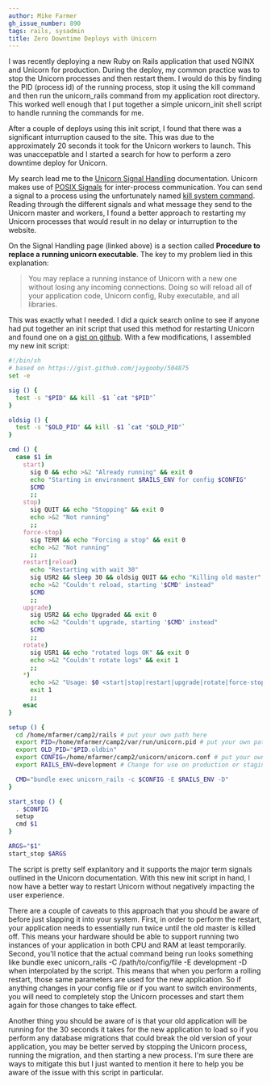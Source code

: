 ```yaml
---
author: Mike Farmer
gh_issue_number: 890
tags: rails, sysadmin
title: Zero Downtime Deploys with Unicorn
---
```




I was recently deploying a new Ruby on Rails application that used NGINX and Unicorn for production. During the deploy, my common practice was to stop the Unicorn processes and then restart them. I would do this by finding the PID (process id) of the running process, stop it using the kill command and then run the unicorn_rails command from my application root directory. This worked well enough that I put together a simple unicorn_init shell script to handle running the commands for me.

After a couple of deploys using this init script, I found that there was a significant inturruption caused to the site. This was due to the approximately 20 seconds it took for the Unicorn workers to launch. This was unaccepatble and I started a search for how to perform a zero downtime deploy for Unicorn.

My search lead me to the [Unicorn Signal Handling](http://unicorn.bogomips.org/SIGNALS.html) documentation. Unicorn makes use of [POSIX Signals](http://en.wikipedia.org/wiki/Unix_signal) for inter-process communication. You can send a signal to a process using the unfortunately named [kill system command](http://en.wikipedia.org/wiki/Kill_(command)). Reading through the different signals and what message they send to the Unicorn master and workers, I found a better approach to restarting my Unicorn processes that would result in no delay or inturruption to the website.

On the Signal Handling page (linked above) is a section called **Procedure to replace a running unicorn executable**. The key to my problem lied in this explanation:

> 
> 
> 
> You may replace a running instance of Unicorn with a new one without losing any incoming connections. Doing so will reload all of your application code, Unicorn config, Ruby executable, and all libraries.
> 
> 
> 

This was exactly what I needed. I did a quick search online to see if anyone had put together an init script that used this method for restarting Unicorn and found one on a [gist on github](https://gist.github.com/jaygooby/504875). With a few modifications, I assembled my new init script:

```bash
#!/bin/sh
# based on https://gist.github.com/jaygooby/504875
set -e

sig () {
  test -s "$PID" && kill -$1 `cat "$PID"`
}

oldsig () {
  test -s "$OLD_PID" && kill -$1 `cat "$OLD_PID"`
}

cmd () {
  case $1 in
    start)
      sig 0 && echo >&2 "Already running" && exit 0
      echo "Starting in environment $RAILS_ENV for config $CONFIG"
      $CMD
      ;;
    stop)
      sig QUIT && echo "Stopping" && exit 0
      echo >&2 "Not running"
      ;;
    force-stop)
      sig TERM && echo "Forcing a stop" && exit 0
      echo >&2 "Not running"
      ;;
    restart|reload)
      echo "Restarting with wait 30"
      sig USR2 && sleep 30 && oldsig QUIT && echo "Killing old master" `cat $OLD_PID` && exit 0
      echo >&2 "Couldn't reload, starting '$CMD' instead"
      $CMD
      ;;
    upgrade)
      sig USR2 && echo Upgraded && exit 0
      echo >&2 "Couldn't upgrade, starting '$CMD' instead"
      $CMD
      ;;
    rotate)
      sig USR1 && echo "rotated logs OK" && exit 0
      echo >&2 "Couldn't rotate logs" && exit 1
      ;;
    *)
      echo >&2 "Usage: $0 <start|stop|restart|upgrade|rotate|force-stop>"
      exit 1
      ;;
    esac
}

setup () {
  cd /home/mfarmer/camp2/rails # put your own path here
  export PID=/home/mfarmer/camp2/var/run/unicorn.pid # put your own path to the pid file here
  export OLD_PID="$PID.oldbin"
  export CONFIG=/home/mfarmer/camp2/unicorn/unicorn.conf # put your own path to the unicorn config file here
  export RAILS_ENV=development # Change for use on production or staging

  CMD="bundle exec unicorn_rails -c $CONFIG -E $RAILS_ENV -D"
}

start_stop () {
  . $CONFIG
  setup
  cmd $1
}

ARGS="$1"
start_stop $ARGS
```

The script is pretty self explanitory and it supports the major term signals outlined in the Unicorn documentation. With this new init script in hand, I now have a better way to restart Unicorn without negatively impacting the user experience.

There are a couple of caveats to this approach that you should be aware of before just slapping it into your system. First, in order to perform the restart, your application needs to essentially run twice until the old master is killed off. This means your hardware should be able to support running two instances of your application in both CPU and RAM at least temporarily. Second, you'll notice that the actual command being run looks something like bundle exec unicorn_rails -C /path/to/config/file -E development -D when interpolated by the script. This means that when you perform a rolling restart, those same parameters are used for the new application. So if anything changes in your config file or if you want to switch environments, you will need to completely stop the Unicorn processes and start them again for those changes to take effect.

Another thing you should be aware of is that your old application will be running for the 30 seconds it takes for the new application to load so if you perform any database migrations that could break the old version of your application, you may be better served by stopping the Unicorn process, running the migration, and then starting a new process. I'm sure there are ways to mitigate this but I just wanted to mention it here to help you be aware of the issue with this script in particular.


